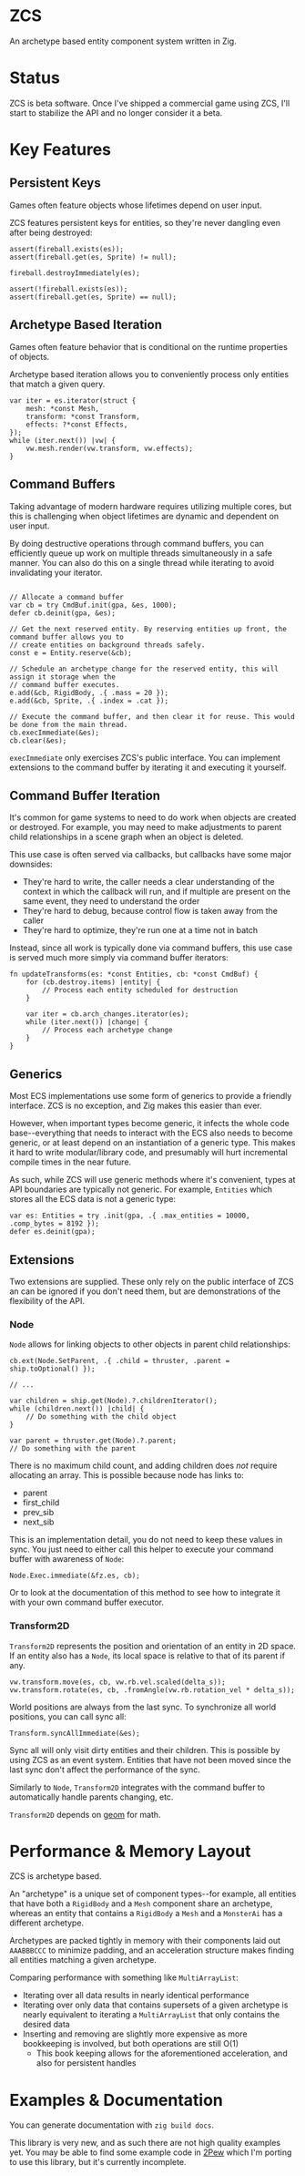 # ZCS

An archetype based entity component system written in Zig.

# Status

ZCS is beta software. Once I've shipped a commercial game using ZCS, I'll start to stabilize the API and no longer consider it a beta.

# Key Features

## Persistent Keys

Games often feature objects whose lifetimes depend on user input.

ZCS features persistent keys for entities, so they're never dangling even after being destroyed:

```zig
assert(fireball.exists(es));
assert(fireball.get(es, Sprite) != null);

fireball.destroyImmediately(es);

assert(!fireball.exists(es));
assert(fireball.get(es, Sprite) == null);
```

## Archetype Based Iteration

Games often feature behavior that is conditional on the runtime properties of objects.

Archetype based iteration allows you to conveniently process only entities that match a given query.

```zig
var iter = es.iterator(struct {
    mesh: *const Mesh,
    transform: *const Transform,
    effects: ?*const Effects,
});
while (iter.next()) |vw| {
    vw.mesh.render(vw.transform, vw.effects);
}
```

## Command Buffers

Taking advantage of modern hardware requires utilizing multiple cores, but this is challenging when object lifetimes are dynamic and dependent on user input.

By doing destructive operations through command buffers, you can efficiently queue up work on multiple threads simultaneously in a safe manner. You can also do this on a single thread while iterating to avoid invalidating your iterator.

```zig

// Allocate a command buffer
var cb = try CmdBuf.init(gpa, &es, 1000);
defer cb.deinit(gpa, &es);

// Get the next reserved entity. By reserving entities up front, the command buffer allows you to
// create entities on background threads safely.
const e = Entity.reserve(&cb);

// Schedule an archetype change for the reserved entity, this will assign it storage when the
// command buffer executes.
e.add(&cb, RigidBody, .{ .mass = 20 });
e.add(&cb, Sprite, .{ .index = .cat });

// Execute the command buffer, and then clear it for reuse. This would be done from the main thread.
cb.execImmediate(&es);
cb.clear(&es);
```

`execImmediate` only exercises ZCS's public interface. You can implement extensions to the command buffer by iterating it and executing it yourself.

## Command Buffer Iteration

It's common for game systems to need to do work when objects are created or destroyed. For example, you may need to make adjustments to parent child relationships in a scene graph when an object is deleted.

This use case is often served via callbacks, but callbacks have some major downsides:
* They're hard to write, the caller needs a clear understanding of the context in which the callback will run, and if multiple are present on the same event, they need to understand the order
* They're hard to debug, because control flow is taken away from the caller
* They're hard to optimize, they're run one at a time not in batch

Instead, since all work is typically done via command buffers, this use case is served much more simply via command buffer iterators:

```zig
fn updateTransforms(es: *const Entities, cb: *const CmdBuf) {
    for (cb.destroy.items) |entity| {
        // Process each entity scheduled for destruction
    }

    var iter = cb.arch_changes.iterator(es);
    while (iter.next()) |change| {
        // Process each archetype change
    }
}
```

## Generics

Most ECS implementations use some form of generics to provide a friendly interface. ZCS is no exception, and Zig makes this easier than ever.

However, when important types become generic, it infects the whole code base--everything that needs to interact with the ECS also needs to become generic, or at least depend on an instantiation of a generic type. This makes it hard to write modular/library code, and presumably will hurt incremental compile times in the near future.

As such, while ZCS will use generic methods where it's convenient, types at API boundaries are typically not generic. For example, `Entities` which stores all the ECS data is not a generic type:
```zig
var es: Entities = try .init(gpa, .{ .max_entities = 10000, .comp_bytes = 8192 });
defer es.deinit(gpa);
```

## Extensions

Two extensions are supplied. These only rely on the public interface of ZCS an can be ignored if you don't need them, but are demonstrations of the flexibility of the API.

### Node

`Node` allows for linking objects to other objects in parent child relationships:
```zig
cb.ext(Node.SetParent, .{ .child = thruster, .parent = ship.toOptional() });

// ...

var children = ship.get(Node).?.childrenIterator();
while (children.next()) |child| {
    // Do something with the child object
}

var parent = thruster.get(Node).?.parent;
// Do something with the parent
```

There is no maximum child count, and adding children does *not* require allocating an array. This is possible because node has links to:
* parent
* first_child
* prev_sib
* next_sib

This is an implementation detail, you do not need to keep these values in sync. You just need to either call this helper to execute your command buffer with awareness of `Node`:
```zig
Node.Exec.immediate(&fz.es, cb);
```

Or to look at the documentation of this method to see how to integrate it with your own command buffer executor.

### Transform2D

`Transform2D` represents the position and orientation of an entity in 2D space. If an entity also has a `Node`, its local space is relative to that of its parent if any.

```zig
vw.transform.move(es, cb, vw.rb.vel.scaled(delta_s));
vw.transform.rotate(es, cb, .fromAngle(vw.rb.rotation_vel * delta_s));
```

World positions are always from the last sync. To synchronize all world positions, you can call sync all:
```zig
Transform.syncAllImmediate(&es);
```

Sync all will only visit dirty entities and their children. This is possible by using ZCS as an event system. Entities that have not been moved since the last sync don't affect the performance of the sync.

Similarly to `Node`, `Transform2D` integrates with the command buffer to automatically handle parents changing, etc.

`Transform2D` depends on [geom](https://github.com/games-by-Mason/geom) for math.

# Performance & Memory Layout

ZCS is archetype based.

An "archetype" is a unique set of component types--for example, all entities that have both a `RigidBody` and a `Mesh` component share an archetype, whereas an entity that contains a `RigidBody` a `Mesh` and a `MonsterAi` has a different archetype.

Archetypes are packed tightly in memory with their components laid out `AAABBBCCC` to minimize padding, and an acceleration structure makes finding all entities matching a given archetype.

Comparing performance with something like `MultiArrayList`:
* Iterating over all data results in nearly identical performance
* Iterating over only data that contains supersets of a given archetype is nearly equivalent to iterating a `MultiArrayList` that only contains the desired data
* Inserting and removing are slightly more expensive as more bookkeeping is involved, but both operations are still O(1)
    * This book keeping allows for the aforementioned acceleration, and also for persistent handles

# Examples & Documentation

You can generate documentation with `zig build docs`.

This library is very new, and as such there are not high quality examples yet. You may be able to find some example code in [2Pew](https://github.com/MasonRemaley/2Pew/tree/zcs) which I'm porting to use this library, but it's currently incomplete.
